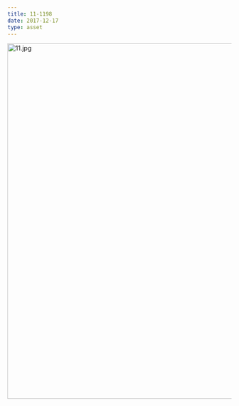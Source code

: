 ```yaml
---
title: 11-1198
date: 2017-12-17
type: asset
---
```

<img src="https://histologylab.ctl.columbia.edu/assets/images/11.jpg" width="800" alt="11.jpg" style="margin: 0;padding: 0;border: 0;">
